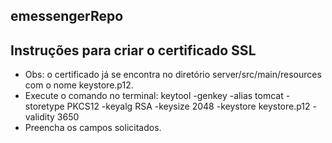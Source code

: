 ## emessengerRepo

## Instruções para criar o certificado SSL 
- Obs: o certificado já se encontra no diretório server/src/main/resources com o nome keystore.p12.
- Execute o comando no terminal: keytool -genkey -alias tomcat -storetype PKCS12 -keyalg RSA -keysize 2048 -keystore keystore.p12 -validity 3650
- Preencha os campos solicitados.